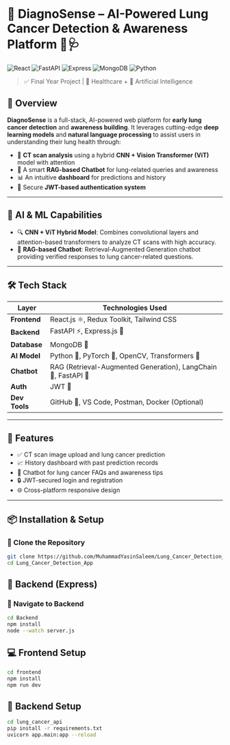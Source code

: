 # 🎉 DiagnoSense – AI-Powered Lung Cancer Detection & Awareness Platform 🧠🩺

![React](https://img.shields.io/badge/Frontend-React.js-61DAFB?logo=react)
![FastAPI](https://img.shields.io/badge/Backend-FastAPI-009688?logo=fastapi)
![Express](https://img.shields.io/badge/API-Express.js-000000?logo=express)
![MongoDB](https://img.shields.io/badge/Database-MongoDB-47A248?logo=mongodb)
![Python](https://img.shields.io/badge/AI-Python-3776AB?logo=python)

> ✅ Final Year Project | 🏥 Healthcare + 🧠 Artificial Intelligence

## 🚀 Overview

**DiagnoSense** is a full-stack, AI-powered web platform for **early lung cancer detection** and **awareness building**. It leverages cutting-edge **deep learning models** and **natural language processing** to assist users in understanding their lung health through:

- 📸 **CT scan analysis** using a hybrid **CNN + Vision Transformer (ViT)** model with attention
- 🤖 A smart **RAG-based Chatbot** for lung-related queries and awareness
- 📊 An intuitive **dashboard** for predictions and history
- 🔐 Secure **JWT-based authentication system**

---

## 🧠 AI & ML Capabilities

- 🔍 **CNN + ViT Hybrid Model**: Combines convolutional layers and attention-based transformers to analyze CT scans with high accuracy.
- 💬 **RAG-based Chatbot**: Retrieval-Augmented Generation chatbot providing verified responses to lung cancer-related questions.

---

## 🛠️ Tech Stack

| Layer         | Technologies Used                                              |
| ------------- | -------------------------------------------------------------- |
| **Frontend**  | React.js ⚛️, Redux Toolkit, Tailwind CSS                       |
| **Backend**   | FastAPI ⚡, Express.js 🚀                                       |
| **Database**  | MongoDB 🍃                                                     |
| **AI Model**  | Python 🐍, PyTorch 🧠, OpenCV, Transformers 🔎                 |
| **Chatbot**   | RAG (Retrieval-Augmented Generation), LangChain 🧠, FastAPI 🤖 |
| **Auth**      | JWT 🔐                                                         |
| **Dev Tools** | GitHub 🐙, VS Code, Postman, Docker (Optional)                 |


---

## 🧩 Features

- ✅ CT scan image upload and lung cancer prediction
- 📈 History dashboard with past prediction records
- 🤖 Chatbot for lung cancer FAQs and awareness tips
- 🔒 JWT-secured login and registration
- 🌐 Cross-platform responsive design

---

## 📦 Installation & Setup

### 📁 Clone the Repository

```bash
git clone https://github.com/MuhammadYasinSaleem/Lung_Cancer_Detection_App.git
cd Lung_Cancer_Detection_App
```

## 🧪 Backend (Express)

### 🚀 Navigate to Backend

```bash
cd Backend
npm install
node --watch server.js
```

## 💻 Frontend Setup

```bash
cd frontend
npm install
npm run dev
```

## 🧪 Backend Setup

```bash
cd lung_cancer_api
pip install -r requirements.txt
uvicorn app.main:app --reload
```